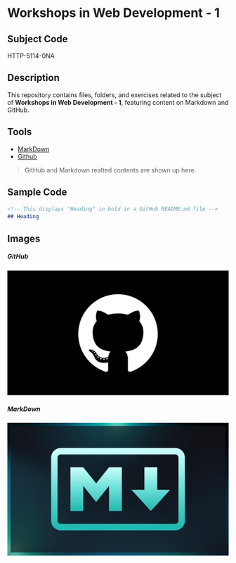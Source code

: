 # Workshops in Web Development - 1

## Subject Code

HTTP-5114-0NA

## Description

This repository contains files, folders, and exercises related to the subject of **Workshops in Web Development - 1**, featuring content on Markdown and GitHub.

## Tools

- [MarkDown](https://www.markdownguide.org/)
- [Github](https://github.com/)

> GitHub and Markdown realted contents are shown up here.

## Sample Code

```MARKDOWN
<!-- This displays "Heading" in bold in a GitHub README.md file -->
## Heading
```

## Images
##### GitHub
![Github](./images/github.jpg)

##### MarkDown
![Markdown](./images/markdown.jpg)
